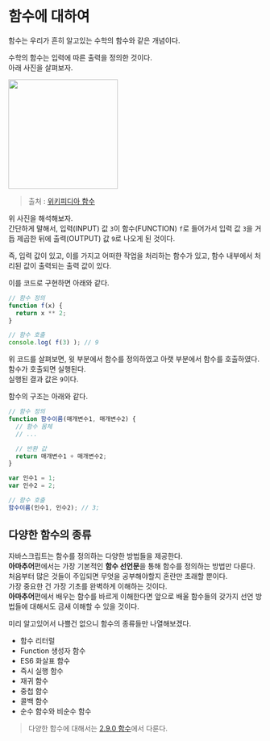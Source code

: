 # 함수에 대하여
함수는 우리가 흔히 알고있는 수학의 함수와 같은 개념이다.

수학의 함수는 입력에 따른 출력을 정의한 것이다.  
아래 사진을 살펴보자.  

<img width="217" src="https://user-images.githubusercontent.com/56839474/150172751-986afec9-0941-43e0-88bf-528313b9ee08.png">  

> 출처 : [위키피디아 함수](https://ca.m.wikipedia.org/wiki/Fitxer:Function_machine5.svg)

위 사진을 해석해보자.  
간단하게 말해서, 입력(INPUT) 값 ```3```이 함수(FUNCTION) ```f```로 들어가서 입력 값 ```3```을 거듭 제곱한 뒤에 출력(OUTPUT) 값 ```9```로 나오게 된 것이다.  

즉, 입력 값이 있고, 이를 가지고 어떠한 작업을 처리하는 함수가 있고, 함수 내부에서 처리된 값이 출력되는 출력 값이 있다.

이를 코드로 구현하면 아래와 같다.
```js
// 함수 정의
function f(x) {
  return x ** 2;
}

// 함수 호출
console.log( f(3) ); // 9
```

위 코드를 살펴보면, 윗 부분에서 함수를 정의하였고 아랫 부분에서 함수를 호출하였다.  
함수가 호출되면 실행된다.  
실행된 결과 값은 ```9```이다.

함수의 구조는 아래와 같다.
```js
// 함수 정의
function 함수이름(매개변수1, 매개변수2) {
  // 함수 몸체
  // ...

  // 반환 값
  return 매개변수1 + 매개변수2;
}

var 인수1 = 1;
var 인수2 = 2;

// 함수 호출
함수이름(인수1, 인수2); // 3;
```

## 다양한 함수의 종류
자바스크립트는 함수를 정의하는 다양한 방법들을 제공한다.  
**아마추어**편에서는 가장 기본적인 **함수 선언문**을 통해 함수를 정의하는 방법만 다룬다.  
처음부터 많은 것들이 주입되면 무엇을 공부해야할지 혼란만 초래할 뿐이다.  
가장 중요한 건 가장 기초를 완벽하게 이해하는 것이다.  
**아마추어**편에서 배우는 함수를 바르게 이해한다면 앞으로 배울 함수들의 갖가지 선언 방법들에 대해서도 금새 이해할 수 있을 것이다.

미리 알고있어서 나쁠건 없으니 함수의 종류들만 나열해보겠다.

* 함수 리터럴
* Function 생성자 함수
* ES6 화살표 함수
* 즉시 실행 함수
* 재귀 함수
* 중첩 함수
* 콜백 함수
* 순수 함수와 비순수 함수

> 다양한 함수에 대해서는 [2.9.0 함수]()에서 다룬다.